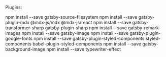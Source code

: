 Plugins:

npm install --save gatsby-source-filesystem
npm install --save gatsby-plugin-mdx @mdx-js/mdx @mdx-js/react
npm install --save gatsby-transformer-sharp gatsby-plugin-sharp
npm install --save gatsby-remark-images
npm install --save gatsby-image
npm install --save gatsby-plugin-google-fonts
npm install --save gatsby-plugin-styled-components styled-components babel-plugin-styled-components
npm install --save gatsby-background-image
npm install --save typewriter-effect
